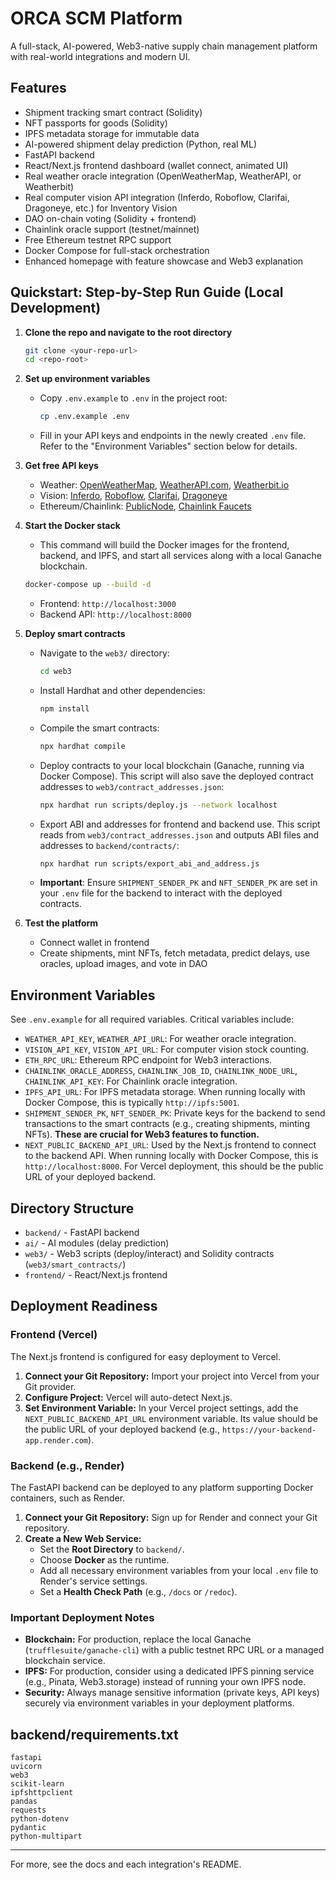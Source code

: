 # ORCA SCM Platform

A full-stack, AI-powered, Web3-native supply chain management platform with real-world integrations and modern UI.

## Features
- Shipment tracking smart contract (Solidity)
- NFT passports for goods (Solidity)
- IPFS metadata storage for immutable data
- AI-powered shipment delay prediction (Python, real ML)
- FastAPI backend
- React/Next.js frontend dashboard (wallet connect, animated UI)
- Real weather oracle integration (OpenWeatherMap, WeatherAPI, or Weatherbit)
- Real computer vision API integration (Inferdo, Roboflow, Clarifai, Dragoneye, etc.) for Inventory Vision
- DAO on-chain voting (Solidity + frontend)
- Chainlink oracle support (testnet/mainnet)
- Free Ethereum testnet RPC support
- Docker Compose for full-stack orchestration
- Enhanced homepage with feature showcase and Web3 explanation

## Quickstart: Step-by-Step Run Guide (Local Development)

1.  **Clone the repo and navigate to the root directory**
    ```bash
    git clone <your-repo-url>
    cd <repo-root>
    ```

2.  **Set up environment variables**
    *   Copy `.env.example` to `.env` in the project root:
        ```bash
        cp .env.example .env
        ```
    *   Fill in your API keys and endpoints in the newly created `.env` file. Refer to the "Environment Variables" section below for details.

3.  **Get free API keys**
    *   Weather: [OpenWeatherMap](https://openweathermap.org/), [WeatherAPI.com](https://www.weatherapi.com/), [Weatherbit.io](https://www.weatherbit.io/)
    *   Vision: [Inferdo](https://inferdo.com/), [Roboflow](https://roboflow.com/), [Clarifai](https://www.clarifai.com/), [Dragoneye](https://dragoneye.ai/)
    *   Ethereum/Chainlink: [PublicNode](https://ethereum-rpc.publicnode.com), [Chainlink Faucets](https://faucets.chain.link/)

4.  **Start the Docker stack**
    *   This command will build the Docker images for the frontend, backend, and IPFS, and start all services along with a local Ganache blockchain.
    ```bash
    docker-compose up --build -d
    ```
    *   Frontend: `http://localhost:3000`
    *   Backend API: `http://localhost:8000`

5.  **Deploy smart contracts**
    *   Navigate to the `web3/` directory:
        ```bash
        cd web3
        ```
    *   Install Hardhat and other dependencies:
        ```bash
        npm install
        ```
    *   Compile the smart contracts:
        ```bash
        npx hardhat compile
        ```
    *   Deploy contracts to your local blockchain (Ganache, running via Docker Compose). This script will also save the deployed contract addresses to `web3/contract_addresses.json`:
        ```bash
        npx hardhat run scripts/deploy.js --network localhost
        ```
    *   Export ABI and addresses for frontend and backend use. This script reads from `web3/contract_addresses.json` and outputs ABI files and addresses to `backend/contracts/`:
        ```bash
        npx hardhat run scripts/export_abi_and_address.js
        ```
    *   **Important**: Ensure `SHIPMENT_SENDER_PK` and `NFT_SENDER_PK` are set in your `.env` file for the backend to interact with the deployed contracts.

6.  **Test the platform**
    *   Connect wallet in frontend
    *   Create shipments, mint NFTs, fetch metadata, predict delays, use oracles, upload images, and vote in DAO

## Environment Variables
See `.env.example` for all required variables. Critical variables include:
-   `WEATHER_API_KEY`, `WEATHER_API_URL`: For weather oracle integration.
-   `VISION_API_KEY`, `VISION_API_URL`: For computer vision stock counting.
-   `ETH_RPC_URL`: Ethereum RPC endpoint for Web3 interactions.
-   `CHAINLINK_ORACLE_ADDRESS`, `CHAINLINK_JOB_ID`, `CHAINLINK_NODE_URL`, `CHAINLINK_API_KEY`: For Chainlink oracle integration.
-   `IPFS_API_URL`: For IPFS metadata storage. When running locally with Docker Compose, this is typically `http://ipfs:5001`.
-   `SHIPMENT_SENDER_PK`, `NFT_SENDER_PK`: Private keys for the backend to send transactions to the smart contracts (e.g., creating shipments, minting NFTs). **These are crucial for Web3 features to function.**
-   `NEXT_PUBLIC_BACKEND_API_URL`: Used by the Next.js frontend to connect to the backend API. When running locally with Docker Compose, this is `http://localhost:8000`. For Vercel deployment, this should be the public URL of your deployed backend.

## Directory Structure
-   `backend/` - FastAPI backend
-   `ai/` - AI modules (delay prediction)
-   `web3/` - Web3 scripts (deploy/interact) and Solidity contracts (`web3/smart_contracts/`)
-   `frontend/` - React/Next.js frontend

## Deployment Readiness

### Frontend (Vercel)

The Next.js frontend is configured for easy deployment to Vercel.

1.  **Connect your Git Repository:** Import your project into Vercel from your Git provider.
2.  **Configure Project:** Vercel will auto-detect Next.js.
3.  **Set Environment Variable:** In your Vercel project settings, add the `NEXT_PUBLIC_BACKEND_API_URL` environment variable. Its value should be the public URL of your deployed backend (e.g., `https://your-backend-app.render.com`).

### Backend (e.g., Render)

The FastAPI backend can be deployed to any platform supporting Docker containers, such as Render.

1.  **Connect your Git Repository:** Sign up for Render and connect your Git repository.
2.  **Create a New Web Service:**
    *   Set the **Root Directory** to `backend/`.
    *   Choose **Docker** as the runtime.
    *   Add all necessary environment variables from your local `.env` file to Render's service settings.
    *   Set a **Health Check Path** (e.g., `/docs` or `/redoc`).

### Important Deployment Notes

*   **Blockchain:** For production, replace the local Ganache (`trufflesuite/ganache-cli`) with a public testnet RPC URL or a managed blockchain service.
*   **IPFS:** For production, consider using a dedicated IPFS pinning service (e.g., Pinata, Web3.storage) instead of running your own IPFS node.
*   **Security:** Always manage sensitive information (private keys, API keys) securely via environment variables in your deployment platforms.

## backend/requirements.txt
```
fastapi
uvicorn
web3
scikit-learn
ipfshttpclient
pandas
requests
python-dotenv
pydantic
python-multipart
```

---

For more, see the docs and each integration's README.